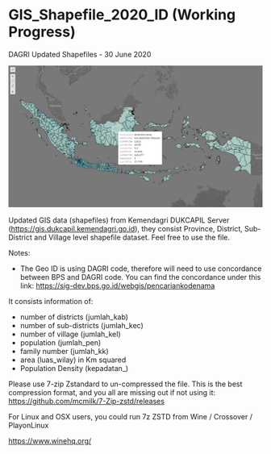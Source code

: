 # GIS_Shapefile_2020_ID (Working Progress)
DAGRI Updated Shapefiles - 30 June 2020

![alt_text](https://github.com/akirawisnu/GIS_Shapefile_2020_ID/blob/main/WhatsApp%20Image%202021-02-24%20at%2018.39.45.jpeg)

Updated GIS data (shapefiles) from Kemendagri DUKCAPIL Server (https://gis.dukcapil.kemendagri.go.id), they consist Province, District, Sub-District and Village level shapefile dataset. Feel free to use the file. 

Notes:
* The Geo ID is using DAGRI code, therefore will need to use concordance between BPS and DAGRI code. You can find the concordance under this link: https://sig-dev.bps.go.id/webgis/pencariankodenama

It consists information of:
* number of districts (jumlah_kab)
* number of sub-districts (jumlah_kec)
* number of village (jumlah_kel)
* population (jumlah_pen)
* family number (jumlah_kk)
* area (luas_wilay) in Km squared
* Population Density (kepadatan_)

Please use 7-zip Zstandard to un-compressed the file. This is the best compression format, and you all are missing out if not using it: 
https://github.com/mcmilk/7-Zip-zstd/releases

For Linux and OSX users, you could run 7z ZSTD from Wine / Crossover / PlayonLinux

https://www.winehq.org/
